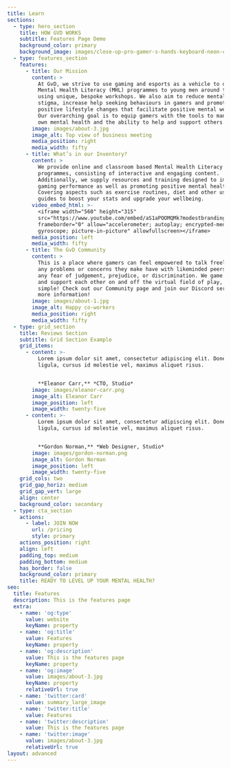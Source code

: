 ```yaml
---
title: Learn
sections:
  - type: hero_section
    title: HOW GVD WORKS
    subtitle: Features Page Demo
    background_color: primary
    background_image: images/close-up-pro-gamer-s-hands-keyboard-neon-color.jpg
  - type: features_section
    features:
      - title: Our Mission
        content: >
          At GvD, we strive to use gaming and esports as a vehicle to deliver
          Mental Health Literacy (MHL) programmes to young men around the World
          using unique, bespoke workshops. We also aim to reduce mental health
          stigma, increase help seeking behaviours in gamers and promote
          positive lifestyle changes that facilitate positive mental wellbeing.
          Our overarching goal is to equip gamers with the tools to manage their
          own mental health and the ability to help and support others.
        image: images/about-3.jpg
        image_alt: Top view of business meeting
        media_position: right
        media_width: fifty
      - title: What’s in our Inventory?
        content: >
          We provide online and classroom based Mental Health Literacy
          programmes, consisting of interactive and engaging content.
          Additionally, we supply resources and training designed to improve
          gaming performance as well as promoting positive mental health.
          Covering aspects such as exercise routines, diet and other useful
          guides to boost your stats and upgrade your wellbeing.
        video_embed_html: >-
          <iframe width="560" height="315"
          src="https://www.youtube.com/embed/aS1aPOOMQMk?modestbranding=1"
          frameborder="0" allow="accelerometer; autoplay; encrypted-media;
          gyroscope; picture-in-picture" allowfullscreen></iframe>
        media_position: left
        media_width: fifty
      - title: The GvD Community
        content: >
          This is a place where gamers can feel empowered to talk freely about
          any problems or concerns they make have with likeminded peers, without
          any fear of judgement, prejudice, or discrimination. We game together,
          and support each other on and off the virtual field of play, it’s that
          simple! Check out our Community page and join our Discord server for
          more information!
        image: images/about-1.jpg
        image_alt: Happy co-workers
        media_position: right
        media_width: fifty
  - type: grid_section
    title: Reviews Section
    subtitle: Grid Section Example
    grid_items:
      - content: >-
          Lorem ipsum dolor sit amet, consectetur adipiscing elit. Donec nisl
          ligula, cursus id molestie vel, maximus aliquet risus.


          **Eleanor Carr,** *CTO, Studio*
        image: images/eleanor-carr.png
        image_alt: Eleanor Carr
        image_position: left
        image_width: twenty-five
      - content: >-
          Lorem ipsum dolor sit amet, consectetur adipiscing elit. Donec nisl
          ligula, cursus id molestie vel, maximus aliquet risus.


          **Gordon Norman,** *Web Designer, Studio*
        image: images/gordon-norman.png
        image_alt: Gordon Norman
        image_position: left
        image_width: twenty-five
    grid_cols: two
    grid_gap_horiz: medium
    grid_gap_vert: large
    align: center
    background_color: secondary
  - type: cta_section
    actions:
      - label: JOIN NOW
        url: /pricing
        style: primary
    actions_position: right
    align: left
    padding_top: medium
    padding_bottom: medium
    has_border: false
    background_color: primary
    title: READY TO LEVEL UP YOUR MENTAL HEALTH?
seo:
  title: Features
  description: This is the features page
  extra:
    - name: 'og:type'
      value: website
      keyName: property
    - name: 'og:title'
      value: Features
      keyName: property
    - name: 'og:description'
      value: This is the features page
      keyName: property
    - name: 'og:image'
      value: images/about-3.jpg
      keyName: property
      relativeUrl: true
    - name: 'twitter:card'
      value: summary_large_image
    - name: 'twitter:title'
      value: Features
    - name: 'twitter:description'
      value: This is the features page
    - name: 'twitter:image'
      value: images/about-3.jpg
      relativeUrl: true
layout: advanced
---
```

